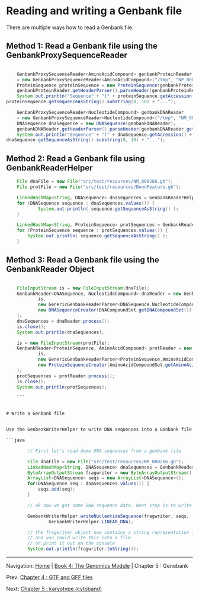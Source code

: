 Reading and writing a Genbank file
==================================

There are multiple ways how to read a Genbank file.

## Method 1: Read a Genbank file using the GenbankProxySequenceReader

```java

	GenbankProxySequenceReader<AminoAcidCompound> genbankProteinReader
	= new GenbankProxySequenceReader<AminoAcidCompound>("/tmp", "NP_000257", AminoAcidCompoundSet.getAminoAcidCompoundSet());
	ProteinSequence proteinSequence = new ProteinSequence(genbankProteinReader);
	genbankProteinReader.getHeaderParser().parseHeader(genbankProteinReader.getHeader(), proteinSequence);
	System.out.println("Sequence" + "(" + proteinSequence.getAccession() + "," + proteinSequence.getLength() + ")=" +
proteinSequence.getSequenceAsString().substring(0, 10) + "...");

	GenbankProxySequenceReader<NucleotideCompound> genbankDNAReader
	= new GenbankProxySequenceReader<NucleotideCompound>("/tmp", "NM_001126", DNACompoundSet.getDNACompoundSet());
	DNASequence dnaSequence = new DNASequence(genbankDNAReader);
	genbankDNAReader.getHeaderParser().parseHeader(genbankDNAReader.getHeader(), dnaSequence);
	System.out.println("Sequence" + "(" + dnaSequence.getAccession() + "," + dnaSequence.getLength() + ")=" +
dnaSequence.getSequenceAsString().substring(0, 10) + "...");

```


## Method 2: Read a Genbank file using GenbankReaderHelper

```java
	File dnaFile = new File("src/test/resources/NM_000266.gb");
	File protFile = new File("src/test/resources/BondFeature.gb");

	LinkedHashMap<String, DNASequence> dnaSequences = GenbankReaderHelper.readGenbankDNASequence( dnaFile );
	for (DNASequence sequence : dnaSequences.values()) {
	    	System.out.println( sequence.getSequenceAsString() );
	}

	LinkedHashMap<String, ProteinSequence> protSequences = GenbankReaderHelper.readGenbankProteinSequence(protFile);
	for (ProteinSequence sequence : protSequences.values()) {
		System.out.println( sequence.getSequenceAsString() );
	}

```

## Method 3: Read a Genbank file using the GenbankReader Object

```java

	FileInputStream is = new FileInputStream(dnaFile);
	GenbankReader<DNASequence, NucleotideCompound> dnaReader = new GenbankReader<DNASequence, NucleotideCompound>(
	        is,
	        new GenericGenbankHeaderParser<DNASequence,NucleotideCompound>(),
	        new DNASequenceCreator(DNACompoundSet.getDNACompoundSet())
	);
	dnaSequences = dnaReader.process();
	is.close();
	System.out.println(dnaSequences);

	is = new FileInputStream(protFile);
	GenbankReader<ProteinSequence, AminoAcidCompound> protReader = new GenbankReader<ProteinSequence, AminoAcidCompound>(
	        is,
	        new GenericGenbankHeaderParser<ProteinSequence,AminoAcidCompound>(),
	        new ProteinSequenceCreator(AminoAcidCompoundSet.getAminoAcidCompoundSet())
	);
	protSequences = protReader.process();
	is.close();
	System.out.println(protSequences);

	```


# Write a Genbank file


Use the GenbankWriterHelper to write DNA sequences into a Genbank file.

```java

        // First let's read dome DNA sequences from a genbank file

		File dnaFile = new File("src/test/resources/NM_000266.gb");
		LinkedHashMap<String, DNASequence> dnaSequences = GenbankReaderHelper.readGenbankDNASequence( dnaFile );
		ByteArrayOutputStream fragwriter = new ByteArrayOutputStream();
		ArrayList<DNASequence> seqs = new ArrayList<DNASequence>();
		for(DNASequence seq : dnaSequences.values()) {
			seqs.add(seq);
		}

		// ok now we got some DNA sequence data. Next step is to write it

		GenbankWriterHelper.writeNucleotideSequence(fragwriter, seqs,
				GenbankWriterHelper.LINEAR_DNA);

        // the fragwriter object now contains a string representation in the Genbank format
        // and you could write this into a file
        // or print it out on the console
		System.out.println(fragwriter.toString());

```
[footer]: # (Automatically generated footer. Don't edit below here.)

---

Navigation:
[Home](../README.md)
| [Book 4: The Genomics Module](README.md)
| Chapter 5 : Genebank

Prev: [Chapter 4 : GTF and GFF files](gff.md)

Next: [Chapter 5 : karyotype (cytoband)](karyotype.md)

